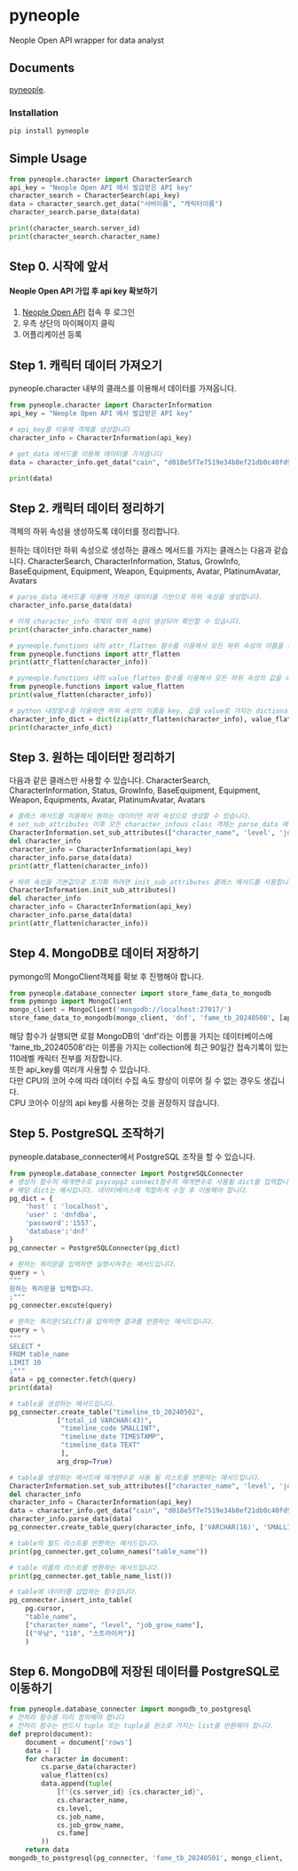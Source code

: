 # pyneople
Neople Open API wrapper for data analyst

## Documents
[pyneople](https://pyneople.readthedocs.io/ko/latest/index.html).

### Installation
```bash
pip install pyneople
```

## Simple Usage
```python
from pyneople.character import CharacterSearch
api_key = "Neople Open API 에서 발급받은 API key"
character_search = CharacterSearch(api_key)
data = character_search.get_data("서버이름", "캐릭터이름")
character_search.parse_data(data)

print(character_search.server_id) 
print(character_search.character_name)
```

## Step 0. 시작에 앞서
#### Neople Open API 가입 후 api key 확보하기  
1. [Neople Open API](https://developers.neople.co.kr/) 접속 후 로그인
2. 우측 상단의 마이페이지 클릭
3. 어플리케이션 등록

## Step 1. 캐릭터 데이터 가져오기
pyneople.character 내부의 클래스를 이용해서 데이터를 가져옵니다.
```python
from pyneople.character import CharacterInformation
api_key = "Neople Open API 에서 발급받은 API key"

# api_key를 이용해 객체를 생성합니다
character_info = CharacterInformation(api_key)

# get_data 메서드를 이용해 데이터를 가져옵니다
data = character_info.get_data("cain", "d018e5f7e7519e34b8ef21db0c40fd98")

print(data)
```

## Step 2. 캐릭터 데이터 정리하기
객체의 하위 속성을 생성하도록 데이터를 정리합니다.

원하는 데이터만 하위 속성으로 생성하는 클래스 메서드를 가지는 클래스는 다음과 같습니다.
CharacterSearch, CharacterInformation, Status, GrowInfo, BaseEquipment, Equipment, Weapon, Equipments, Avatar, PlatinumAvatar, Avatars
```python
# parse_data 메서드를 이용해 가져온 데이터를 기반으로 하위 속성을 생성합니다.
character_info.parse_data(data)

# 이제 character_info 객체의 하위 속성이 생성되어 확인할 수 있습니다.
print(character_info.character_name)

# pyneople.functions 내의 attr_flatten 함수를 이용해서 모든 하위 속성의 이름을 리스트로 확인할 수 있습니다.
from pyneople.functions import attr_flatten
print(attr_flatten(character_info))

# pyneople.functions 내의 value_flatten 함수를 이용해서 모든 하위 속성의 값을 리스트로 확인할 수 있습니다.
from pyneople.functions import value_flatten
print(value_flatten(character_info))

# python 내장함수를 이용하면 하위 속성의 이름을 key, 값을 value로 가지는 dictionary를 받을 수 있습니다.
character_info_dict = dict(zip(attr_flatten(character_info), value_flatten(character_info)))
print(character_info_dict)
```

## Step 3. 원하는 데이터만 정리하기
다음과 같은 클래스만 사용할 수 있습니다.
CharacterSearch, CharacterInformation, Status, GrowInfo, BaseEquipment, Equipment, Weapon, Equipments, Avatar, PlatinumAvatar, Avatars

```python
# 클래스 메서드를 이용해서 원하는 데이터만 하위 속성으로 생성할 수 있습니다.
# set_sub_attributes 이후 모든 character_infous class 객체는 parse_data 메서드 사용시 지정한 정보만 하위 속성으로 생성합니다.
CharacterInformation.set_sub_attributes(["character_name", 'level', 'job_grow_name'])
del character_info
character_info = CharacterInformation(api_key)
character_info.parse_data(data)
print(attr_flatten(character_info))

# 하위 속성을 기본값으로 초기화 하려면 init_sub_attributes 클래스 메서드를 사용합니다.
CharacterInformation.init_sub_attributes()
del character_info
character_info = CharacterInformation(api_key)
character_info.parse_data(data)
print(attr_flatten(character_info))
```

## Step 4. MongoDB로 데이터 저장하기
pymongo의 MongoClient객체를 확보 후 진행해야 합니다.
```python
from pyneople.database_connecter import store_fame_data_to_mongodb
from pymongo import MongoClient
mongo_client = MongoClient('mongodb://localhost:27017/')
store_fame_data_to_mongodb(mongo_client, 'dnf', 'fame_tb_20240508', [api_key])
```
해당 함수가 실행되면 로컬 MongoDB의 'dnf'라는 이름을 가지는 데이터베이스에 'fame_tb_20240508'라는 이름을 가지는 collection에 최근 90일간 접속기록이 있는 110레벨 캐릭터 전부를 저장합니다.  
또한 api_key를 여러개 사용할 수 있습니다.  
다만 CPU의 코어 수에 따라 데이터 수집 속도 향상이 이루어 질 수 없는 경우도 생깁니다.  
CPU 코어수 이상의 api key를 사용하는 것을 권장하지 않습니다.

## Step 5. PostgreSQL 조작하기
pyneople.database_connecter에서 PostgreSQL 조작을 할 수 있습니다.
```python
from pyneople.database_connecter import PostgreSQLConnecter
# 생성자 함수의 매개변수로 psycopg2 connect함수의 매개변수로 사용될 dict를 입력합니다
# 해당 dict는 예시입니다. 데이터베이스에 적합하게 수정 후 이용해야 합니다.
pg_dict = {
    'host' : 'localhost', 
    'user' : 'dnfdba', 
    'password':'1557', 
    'database':'dnf'
}
pg_connecter = PostgreSQLConnecter(pg_dict)

# 원하는 쿼리문을 입력하면 실행시켜주는 메서드입니다.
query = \
"""
원하는 쿼리문을 입력합니다.
;"""
pg_connecter.excute(query)

# 원하는 쿼리문(SELCT)을 입력하면 결과를 반환하는 메서드입니다.
query = \
"""
SELECT * 
FROM table_name
LIMIT 10
;"""
data = pg_connecter.fetch(query)
print(data)

# table을 생성하는 메서드입니다.
pg_connecter.create_table("timeline_tb_20240502",
            ["total_id VARCHAR(43)",
             "timeline_code SMALLINT",
             "timeline_date TIMESTAMP",
             "timeline_data TEXT"
             ], 
            arg_drop=True)

# table을 생성하는 메서드에 매개변수로 사용 될 리스트를 반환하는 메서드입니다.
CharacterInformation.set_sub_attributes(["character_name", 'level', 'job_grow_name'])
del character_info
character_info = CharacterInformation(api_key)
data = character_info.get_data("cain", "d018e5f7e7519e34b8ef21db0c40fd98")
character_info.parse_data(data)
pg_connecter.create_table_query(character_info, ['VARCHAR(16)', 'SMALLINT', "VARCHAR(16)"])

# table의 필드 리스트를 반환하는 메서드입니다.
print(pg_connecter.get_column_names("table_name"))

# table 이름의 리스트를 반환하는 메서드입니다.
print(pg_connecter.get_table_name_list())

# table에 데이터를 삽입하는 함수입니다.
pg_connecter.insert_into_table(
    pg.cursor, 
    "table_name",  
    ["character_name", "level", "job_grow_name"], 
    [("쑤남", "110", "스트라이커")]
    )
```

## Step 6. MongoDB에 저장된 데이터를 PostgreSQL로 이동하기
```python
from pyneople.database_connecter import mongodb_to_postgresql
# 전처리 함수를 미리 정의해야 합니다
# 전처리 함수는 반드시 tuple 또는 tuple을 원소로 가지는 list를 반환해야 합니다.
def prepro(document):
    document = document['rows']
    data = []
    for character in document:
        cs.parse_data(character)
        value_flatten(cs)
        data.append(tuple(
            [f"{cs.server_id} {cs.character_id}",
            cs.character_name,
            cs.level,
            cs.job_name,
            cs.job_grow_name,
            cs.fame]
        ))
    return data    
mongodb_to_postgresql(pg_connecter, 'fame_tb_20240501', mongo_client, 'dnf', 'fame_tb_20240502', prepro)
```